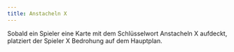 ```yaml
---
title: Anstacheln X
---
```


Sobald ein Spieler eine Karte mit dem Schlüsselwort Anstacheln X aufdeckt, platziert der Spieler X Bedrohung auf dem Hauptplan.